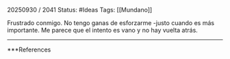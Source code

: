 20250930 / 2041
Status: #Ideas
Tags: [[Mundano]]


Frustrado conmigo. 
No tengo ganas de esforzarme -justo cuando es más importante. 
Me parece que el intento es vano y no hay vuelta atrás.








---
 ***References 